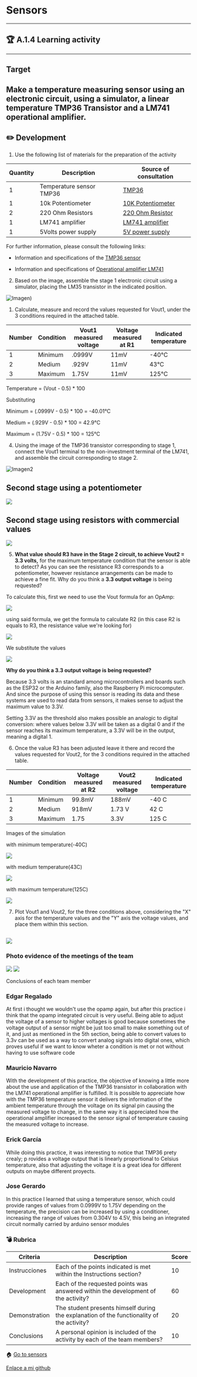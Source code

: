# Sensors
---
## :trophy: A.1.4 Learning activity
---
## Target


Make a temperature measuring sensor using an electronic circuit, using a simulator, a linear temperature **TMP36 Transistor**  and a **LM741** operational amplifier.
---
## :pencil2: Development

1. Use the following list of materials for the preparation of the activity

| Quantity  | Description | Source of consultation |
| -----  | --------------- | -------------------- |
| 1 | Temperature sensor TMP36 | [TMP36](https://learn.adafruit.com/tmp36-temperature-sensor) |
| 1 | 10k Potentiometer  |[10K Potentiometer](https://www.se.com/mx/es/product/XB4BD912R10K/complete-potentiometer%2C-metal%2C-%C3%B822%2C-10k/)  |
| 2 | 220 Ohm Resistors  | [220 Ohm Resistor](http://www.geekbotelectronics.com/producto/resistencia-220-ohm-14-w/)  |
| 1 | LM741 amplifier | [LM741 amplifier](https://www.ti.com/lit/ds/symlink/lm741.pdf) |
| 1 | 5Volts power supply | [5V power supply](https://www.microjpm.com/products/fuente-3-3-5v-para-protoboard-/)  |

For further information, please consult the following links:

- Information and specifications of the [TMP36 sensor](https://components101.com/sites/default/files/component_pin/TMP36-Sensor-Pinout.png)

- Information and specifications of [Operational amplifier LM741](https://ortegamraul.files.wordpress.com/2014/03/741-interno.png)

2. Based on the image, assemble the stage 1 electronic circuit using a simulator, placing the LM35 transistor in the indicated position.

![Imagen](./Img1.PNG))

1. Calculate, measure and record the values requested for Vout1, under the 3 conditions required in the attached table.

| Number | Condition | Vout1 measured voltage | Voltage measured at R1 | Indicated temperature |
| ------ | --------- | -------------------- | -------------------- | -------------------- |
| 1      | Minimum   | .0999V | 11mV | -40°C |
| 2      | Medium     | .929V | 11mV | 43°C |
| 3      | Maximum    | 1.75V | 11mV | 125°C |


Temperature = (Vout - 0.5) * 100

Substituting 

Minimum = (.0999V - 0.5) * 100 = -40.01°C 

Medium = (.929V - 0.5) * 100 = 42.9°C 

Maximum = (1.75V - 0.5) * 100 = 125°C


4. Using the image of the TMP36 transistor corresponding to stage 1, connect the Vout1 terminal to the non-investment terminal of the LM741, and assemble the circuit corresponding to stage 2.

![Imagen2](./Img2.PNG)

## Second stage using a potentiometer
![](./Img3.PNG)

## Second stage using resistors with commercial values
![](./Img4.PNG)

5. **What value should R3 have in the Stage 2 circuit, to achieve Vout2 = 3.3 volts,** for the maximum temperature condition that the sensor is able to detect? As you can see the resistance R3 corresponds to a potentiometer, however resistance arrangements can be made to achieve a fine fit. Why do you think a **3.3 output voltage** is being requested?

To calculate this, first we need to use the Vout formula for an OpAmp:

![](./Img5.PNG)

using said formula, we get the formula to calculate R2 (in this case R2 is equals to R3, the resistance value we're looking for)

![](./Img6.PNG)

We substitute the values

![](./Img7.PNG)

**Why do you think a 3.3 output voltage is being requested?**

Because 3.3 volts is an standard among microcontrollers and boards such as the ESP32 or the Arduino family, also the Raspberry Pi microcomputer. And since the purpose of using this sensor is reading its data and these systems are used to read data from sensors, it makes sense to adjust the maximum value to 3.3V.

Setting 3.3V as the threshold also makes possible an analogic to digital conversion: where values below 3.3V will be taken as a digital 0 and if the sensor reaches its maximum temperature, a 3.3V will be in the output, meaning a digital 1.

6. Once the value R3 has been adjusted leave it there and record the values requested for Vout2, for the 3 conditions required in the attached table.

| Number | Condition | Voltage measured at R2 | Vout2 measured voltage | Indicated temperature |
| ------------ | ------ | ---------- | ------------ | --------------- |
| 1 | Minimum | 99.8mV | 188mV | -40 C |
| 2 | Medium | 918mV | 1.73 V | 42 C |
| 3 | Maximum | 1.75 | 3.3V | 125 C |

Images of the simulation

with minimum temperature(-40C)

![](./Img8.PNG)

with medium temperature(43C)

![](./Img9.PNG)

with maximum temperature(125C)

![](./Img10.PNG)

7. Plot Vout1 and Vout2, for the three conditions above, considering the "X" axis for the temperature values and the "Y" axis the voltage values, and place them within this section.

![](./Img11.PNG)
---

### Photo evidence of the meetings of the team

![](./Img12.PNG)
![](./Img13.PNG)

Conclusions of each team member

### Edgar Regalado

At first i thought we wouldn't use the opamp again, but after this practice i think that the opamp integrated circuit is very useful. Being able to adjust the voltage of a sensor to higher voltages is good because sometimes the voltage output of a sensor might be just too small to make something out of it, and just as mentioned in the 5th section, being able to convert values to 3.3v can be used as a way to convert analog signals into digital ones, which proves useful if we want to know wheter a condition is met or not without having to use software code

### Mauricio Navarro

With the development of this practice, the objective of knowing a little more about the use and application of the TMP36 transistor in collaboration with the LM741 operational amplifier is fulfilled.
It is possible to appreciate how with the TMP36 temperature sensor it delivers the information of the ambient temperature through the voltage on its signal pin causing the measured voltage to change, in the same way it is appreciated how the operational amplifier increased to the sensor signal of temperature causing the measured voltage to increase.  

### Erick García

While doing this practice, it was interesting to notice that TMP36 prety crealy; p rovides a voltage output that is linearly proportional to Celsius temperature, also that adjusting the voltage it is a great idea for different outputs on maybe different proyects.

### Jose Gerardo

In this practice I learned that using a temperature sensor, which could provide ranges of values from 0.0999V to 1.75V depending on the temperature, the precision can be increased by using a conditioner, increasing the range of values from 0.304V to 4.5V, this being an integrated circuit normally carried by arduino sensor modules


### :bomb: Rubrica

| Criteria | Description | Score |
| ------ | ----------- | -------- |
| Instrucciones | Each of the points indicated is met within the Instructions section? | 10 |
| Development | Each of the requested points was answered within the development of the activity? | 60 |
| Demonstration | The student presents himself during the explanation of the functionality of the activity? | 20 |
| Conclusions | A personal opinion is included of the activity by each of the team members? | 10 |

:house: [Go to sensors](../docs/D1.0_Sensores.md)

[Enlace a mi github](https://github.com/Josejgr27/Sistemas_Programables)
